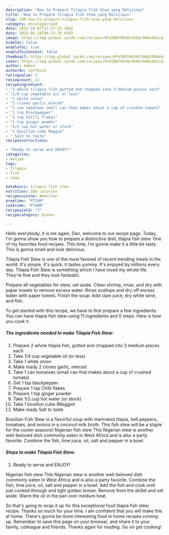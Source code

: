 ```yaml
---
description: "How to Prepare Tilapia Fish Stew yang Delicious"
title: "How to Prepare Tilapia Fish Stew yang Delicious"
slug: 248-how-to-prepare-tilapia-fish-stew-yang-delicious
category: Uncategorized
date: 2022-10-07T22:27:25.264Z
date: 2023-05-16T04:13:35.038Z
image: https://img-global.cpcdn.com/recipes/0fa58076610c5b68/680x482cq70/tilapia-fish-stew-recipe-main-photo.jpg
hideToc: false
enableToc: true
enableTocContent: false
thumbnail: https://img-global.cpcdn.com/recipes/0fa58076610c5b68/680x482cq70/tilapia-fish-stew-recipe-main-photo.jpg
cover: https://img-global.cpcdn.com/recipes/0fa58076610c5b68/680x482cq70/tilapia-fish-stew-recipe-main-photo.jpg
author: Admin
authorAv: notfound
ratingvalue: 3
reviewcount: 12
recipeingredient:
- "2 whole tilapia fish gutted and chopped into 3 medium pieces each"
- "1/4 cup vegetable oil or less"
- "1 white onion"
- "2 cloves garlic minced"
- "1 can tomatoes small can that makes about a cup of crushed tomato"
- "1 tsp blackpepper"
- "1 tsp Chilli flakes"
- "1 tsp ginger powder"
- "1/2 cup hot water or stock"
- "1 bouillon cube Maggie"
- " Salt to taste"
recipeinstructions:

- "Ready to serve and ENJOY!"
categories:
- Recipe
tags:
- tilapia
- fish
- stew

katakunci: tilapia fish stew 
nutrition: 260 calories
recipecuisine: American
preptime: "PT26M"
cooktime: "PT48M"
recipeyield: "3"
recipecategory: Dinner

---
```



Hello everybody, it is me again, Dan, welcome to our recipe page. Today, I'm gonna show you how to prepare a distinctive dish, tilapia fish stew. One of my favorites food recipes. This time, I'm gonna make it a little bit tasty. This is gonna smell and look delicious.

Tilapia Fish Stew is one of the most favored of recent trending meals in the world. It's simple, it's quick, it tastes yummy. It's enjoyed by millions every day. Tilapia Fish Stew is something which I have loved my whole life. They're fine and they look fantastic.

Prepare all vegetables for stew; set aside. Clean shrimp, rinse, and dry with paper towels to remove excess water. Rinse scallops and dry off excess water with paper towels. Finish the soup: Add clam juice, dry white wine, and fish.


To get started with this recipe, we have to first prepare a few ingredients. You can have tilapia fish stew using 11 ingredients and 0 steps. Here is how you cook it.

<!--inarticleads1-->

##### The ingredients needed to make Tilapia Fish Stew:

1. Prepare 2 whole tilapia fish, gutted and chopped into 3 medium pieces each
1. Take 1/4 cup vegetable oil (or less)
1. Take 1 white onion
1. Make ready 2 cloves garlic, minced
1. Take 1 can tomatoes (small can that makes about a cup of crushed tomato)
1. Get 1 tsp blackpepper
1. Prepare 1 tsp Chilli flakes
1. Prepare 1 tsp ginger powder
1. Take 1/2 cup hot water (or stock)
1. Take 1 bouillon cube (Maggie)
1. Make ready  Salt to taste


Brazilian Fish Stew is a flavorful soup with marinated tilapia, bell peppers, tomatoes, and onions in a coconut milk broth. This fish stew will be a staple for the cooler seasons! Nigerian fish stew This Nigerian stew is another well-beloved dish commonly eaten in West Africa and is also a party favorite. Combine the fish, lime juice, oil, salt and pepper in a bowl. 

<!--inarticleads2-->

##### Steps to make Tilapia Fish Stew:


1. Ready to serve and ENJOY!

Nigerian fish stew This Nigerian stew is another well-beloved dish commonly eaten in West Africa and is also a party favorite. Combine the fish, lime juice, oil, salt and pepper in a bowl. Add the fish and cook until just cooked through and light golden brown. Remove from the skillet and set aside. Warm the oil in the pan over medium heat. 

So that's going to wrap it up for this exceptional food tilapia fish stew recipe. Thanks so much for your time. I am confident that you will make this at home. There's gonna be more interesting food in home recipes coming up. Remember to save this page on your browser, and share it to your family, colleague and friends. Thanks again for reading. Go on get cooking!
